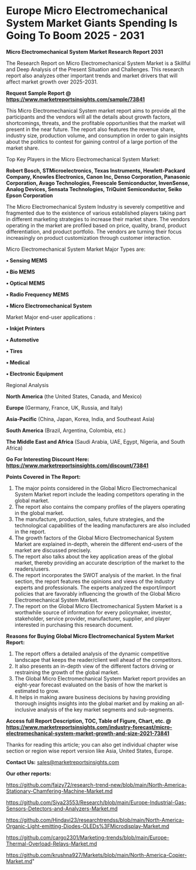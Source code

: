 # Europe Micro Electromechanical System Market Giants Spending Is Going To Boom 2025 - 2031

<strong>Micro Electromechanical System Market Research Report 2031</strong>

The Research Report on Micro Electromechanical System Market is a Skillful and Deep Analysis of the Present Situation and Challenges. This research report also analyzes other important trends and market drivers that will affect market growth over 2025-2031.

<strong>Request Sample Report @ <a href=https://www.marketreportsinsights.com/sample/73841>https://www.marketreportsinsights.com/sample/73841</a></strong>

This Micro Electromechanical System market report aims to provide all the participants and the vendors will all the details about growth factors, shortcomings, threats, and the profitable opportunities that the market will present in the near future. The report also features the revenue share, industry size, production volume, and consumption in order to gain insights about the politics to contest for gaining control of a large portion of the market share.

Top Key Players in the Micro Electromechanical System Market:

<strong>Robert Bosch, STMicroelectronics, Texas Instruments, Hewlett-Packard Company, Knowles Electronics, Canon Inc, Denso Corporation, Panasonic Corporation, Avago Technologies, Freescale Semiconductor, InvenSense, Analog Devices, Sensata Technologies, TriQuint Semiconductor, Seiko Epson Corporation</strong>

The Micro Electromechanical System Industry is severely competitive and fragmented due to the existence of various established players taking part in different marketing strategies to increase their market share. The vendors operating in the market are profiled based on price, quality, brand, product differentiation, and product portfolio. The vendors are turning their focus increasingly on product customization through customer interaction.

Micro Electromechanical System Market Major Types are:

<strong>• Sensing MEMS

• Bio MEMS

• Optical MEMS

• Radio Frequency MEMS

• Micro Electromechanical System</strong>

Market Major end-user applications :

<strong>• Inkjet Printers

• Automotive

• Tires

• Medical

• Electronic Equipment</strong>

Regional Analysis

</u><strong><b>North America</b></strong> (the United States, Canada, and Mexico)

<strong><b>Europe </b></strong>(Germany, France, UK, Russia, and Italy)

<strong><b>Asia-Pacific</b></strong> (China, Japan, Korea, India, and Southeast Asia)

<strong><b>South America</b></strong> (Brazil, Argentina, Colombia, etc.)

<strong><b>The Middle East and Africa</b></strong> (Saudi Arabia, UAE, Egypt, Nigeria, and South Africa)

<strong>Go For Interesting Discount Here: <a href=https://www.marketreportsinsights.com/discount/73841>https://www.marketreportsinsights.com/discount/73841</a></strong>

<strong>Points Covered in The Report:</strong>
<ol>
  <li>The major points considered in the Global Micro Electromechanical System Market report include the leading competitors operating in the global market.</li>
  <li>The report also contains the company profiles of the players operating in the global market.</li>
  <li>The manufacture, production, sales, future strategies, and the technological capabilities of the leading manufacturers are also included in the report.</li>
  <li>The growth factors of the Global Micro Electromechanical System Market are explained in-depth, wherein the different end-users of the market are discussed precisely.</li>
  <li>The report also talks about the key application areas of the global market, thereby providing an accurate description of the market to the readers/users.</li>
  <li>The report incorporates the SWOT analysis of the market. In the final section, the report features the opinions and views of the industry experts and professionals. The experts analyzed the export/import policies that are favorably influencing the growth of the Global Micro Electromechanical System Market.</li>
  <li>The report on the Global Micro Electromechanical System Market is a worthwhile source of information for every policymaker, investor, stakeholder, service provider, manufacturer, supplier, and player interested in purchasing this research document.</li>
</ol>
<strong>Reasons for Buying Global Micro Electromechanical System Market Report:</strong>

<ol>
  <li>The report offers a detailed analysis of the dynamic competitive landscape that keeps the reader/client well ahead of the competitors.</li>
  <li>It also presents an in-depth view of the different factors driving or restraining the growth of the global market.</li>
  <li>The Global Micro Electromechanical System Market report provides an eight-year forecast evaluated on the basis of how the market is estimated to grow.</li>
  <li>It helps in making aware business decisions by having providing thorough insights insights into the global market and by making an all-inclusive analysis of the key market segments and sub-segments.</li>
</ol>
<strong>Access full Report Description, TOC, Table of Figure, Chart, etc. @ <a href=https://www.marketreportsinsights.com/industry-forecast/micro-electromechanical-system-market-growth-and-size-2021-73841>https://www.marketreportsinsights.com/industry-forecast/micro-electromechanical-system-market-growth-and-size-2021-73841</a></strong>


Thanks for reading this article; you can also get individual chapter wise section or region wise report version like Asia, United States, Europe.

<strong>Contact Us:</strong>
sales@marketreportsinsights.com

<strong>Our other reports:</strong>

<a href=https://github.com/faizy72/research-trend-new/blob/main/North-America-Stationary-Chamfering-Machine-Market.md>https://github.com/faizy72/research-trend-new/blob/main/North-America-Stationary-Chamfering-Machine-Market.md</a>

<a href=https://github.com/Siya23553/Research/blob/main/Europe-Industrial-Gas-Sensors-Detectors-and-Analyzers-Market.md>https://github.com/Siya23553/Research/blob/main/Europe-Industrial-Gas-Sensors-Detectors-and-Analyzers-Market.md</a>

<a href=https://github.com/Hindavi23/researchtrendss/blob/main/North-America-Organic-Light-emitting-Diodes-OLEDs%3FMicrodisplay-Market.md>https://github.com/Hindavi23/researchtrendss/blob/main/North-America-Organic-Light-emitting-Diodes-OLEDs%3FMicrodisplay-Market.md</a>

<a href=https://github.com/cargo2301/Marketing-trends/blob/main/Europe-Thermal-Overload-Relays-Market.md>https://github.com/cargo2301/Marketing-trends/blob/main/Europe-Thermal-Overload-Relays-Market.md</a>

<a href=https://github.com/krushna927/Markets/blob/main/North-America-Copier-Market.md>https://github.com/krushna927/Markets/blob/main/North-America-Copier-Market.md</a>"
